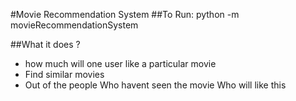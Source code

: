 #Movie Recommendation System
##To Run:
     python -m movieRecommendationSystem

##What it does ?
* how much will one user like a particular  movie
* Find similar movies
* Out of the people Who havent seen the movie Who will like this 
